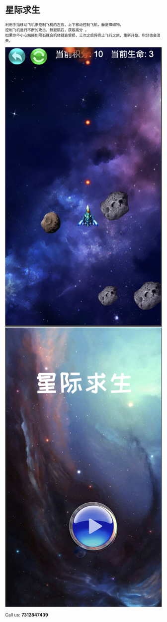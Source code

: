 # 星际求生


```
利用手指移动飞机来控制飞机的左右，上下移动控制飞机，躲避障碍物。
控制飞机进行不断的攻击，躲避陨石，获取高分 。
如果你不小心触摸到陨石就会机体就会受损，三次之后将终止飞行之旅，重新开始。积分也会消失。
```

![](1.png)
![](2.png)

Call us: **7312847439**
